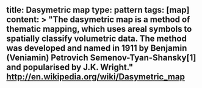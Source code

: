 title: Dasymetric map
type: pattern
tags: [map]
content: >
    "The dasymetric map is a method of thematic mapping, which uses areal symbols to spatially classify volumetric data. The method was developed and named in 1911 by Benjamin (Veniamin) Petrovich Semenov-Tyan-Shansky[1] and popularised by J.K. Wright."
    http://en.wikipedia.org/wiki/Dasymetric_map
---


